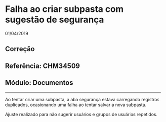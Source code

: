 # Falha ao criar subpasta com sugestão de segurança
01/04/2019
## Correção
## Referência: CHM34509
## Módulo: Documentos
***

Ao tentar criar uma subpasta, a aba segurança estava carregando registros duplicados, ocasionando uma falha ao tentar salvar a nova subpasta.

Ajuste realizado para não sugerir usuários e grupos de usuários repetidos.